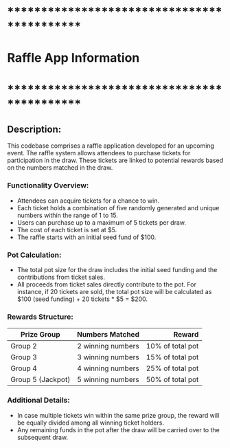 # *******************************************
# Raffle App Information
# *******************************************

## Description:
This codebase comprises a raffle application developed for an upcoming event. The raffle system allows attendees to purchase tickets for participation in the draw. These tickets are linked to potential rewards based on the numbers matched in the draw.

### Functionality Overview:
- Attendees can acquire tickets for a chance to win.
- Each ticket holds a combination of five randomly generated and unique numbers within the range of 1 to 15.
- Users can purchase up to a maximum of 5 tickets per draw.
- The cost of each ticket is set at $5.
- The raffle starts with an initial seed fund of $100.

### Pot Calculation:
- The total pot size for the draw includes the initial seed funding and the contributions from ticket sales.
- All proceeds from ticket sales directly contribute to the pot. For instance, if 20 tickets are sold, the total pot size will be calculated as $100 (seed funding) + 20 tickets * $5 = $200.

### Rewards Structure:
| Prize Group       | Numbers Matched   | Reward           |
| ----------------- |:-----------------:| ----------------:|
| Group 2           | 2 winning numbers | 10% of total pot |
| Group 3           | 3 winning numbers | 15% of total pot |
| Group 4           | 4 winning numbers | 25% of total pot |
| Group 5 (Jackpot) | 5 winning numbers | 50% of total pot |

### Additional Details:
- In case multiple tickets win within the same prize group, the reward will be equally divided among all winning ticket holders.
- Any remaining funds in the pot after the draw will be carried over to the subsequent draw.


